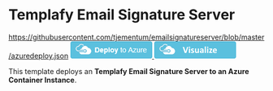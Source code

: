 # Templafy Email Signature Server
https://githubusercontent.com/tjementum/emailsignatureserver/blob/master/azuredeploy.json
<a href="https://portal.azure.com/#create/Microsoft.Template/uri/https%3A%2F%2Fraw.githubusercontent.com%2Ftjementum%2Femailsignatureserver%2Fmaster%2Fazuredeploy.json" target="_blank">
<img src="https://raw.githubusercontent.com/Azure/azure-quickstart-templates/master/1-CONTRIBUTION-GUIDE/images/deploytoazure.png"/>
</a>
<a href="http://armviz.io/#/?load=https%3A%2F%2Fraw.githubusercontent.com%2Ftjementum%2Femailsignatureserver%2Fmaster%2Fazuredeploy.json" target="_blank">
<img src="https://raw.githubusercontent.com/Azure/azure-quickstart-templates/master/1-CONTRIBUTION-GUIDE/images/visualizebutton.png"/>
</a>

This template deploys an **Templafy Email Signature Server to an Azure Container Instance**.